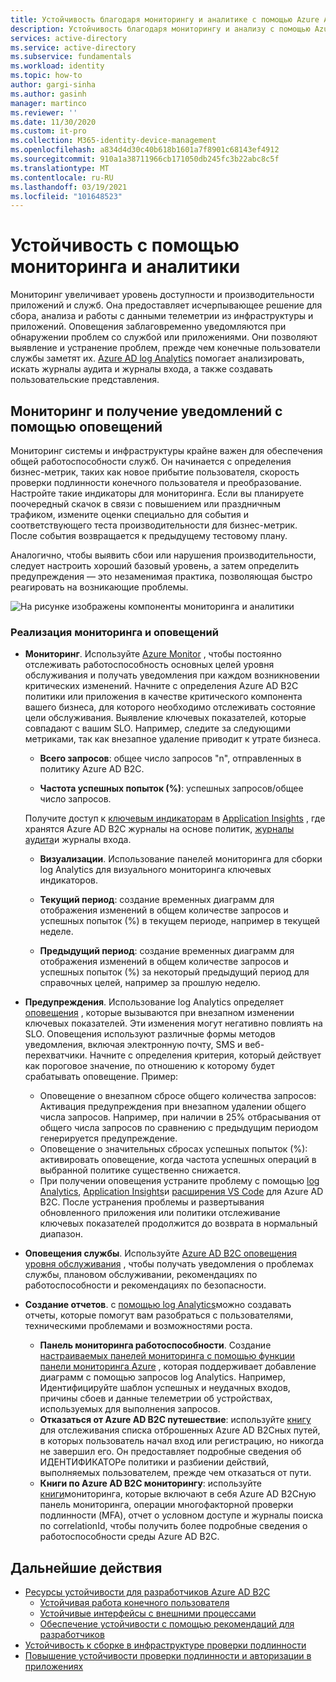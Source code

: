 ```yaml
---
title: Устойчивость благодаря мониторингу и аналитике с помощью Azure AD B2C | Документация Майкрософт
description: Устойчивость благодаря мониторингу и анализу с помощью Azure AD B2C
services: active-directory
ms.service: active-directory
ms.subservice: fundamentals
ms.workload: identity
ms.topic: how-to
author: gargi-sinha
ms.author: gasinh
manager: martinco
ms.reviewer: ''
ms.date: 11/30/2020
ms.custom: it-pro
ms.collection: M365-identity-device-management
ms.openlocfilehash: a834d4d30c40b618b1601a7f8901c68143ef4912
ms.sourcegitcommit: 910a1a38711966cb171050db245fc3b22abc8c5f
ms.translationtype: MT
ms.contentlocale: ru-RU
ms.lasthandoff: 03/19/2021
ms.locfileid: "101648523"
---
```

# <a name="resilience-through-monitoring-and-analytics"></a>Устойчивость с помощью мониторинга и аналитики

Мониторинг увеличивает уровень доступности и производительности приложений и служб. Она предоставляет исчерпывающее решение для сбора, анализа и работы с данными телеметрии из инфраструктуры и приложений. Оповещения заблаговременно уведомляются при обнаружении проблем со службой или приложениями. Они позволяют выявление и устранение проблем, прежде чем конечные пользователи службы заметят их. [Azure AD log Analytics](https://azure.microsoft.com/services/monitor/?OCID=AID2100131_SEM_6d16332c03501fc9c1f46c94726d2264:G:s&ef_id=6d16332c03501fc9c1f46c94726d2264:G:s&msclkid=6d16332c03501fc9c1f46c94726d2264#features) помогает анализировать, искать журналы аудита и журналы входа, а также создавать пользовательские представления.

## <a name="monitor-and-get-notified-through-alerts"></a>Мониторинг и получение уведомлений с помощью оповещений

Мониторинг системы и инфраструктуры крайне важен для обеспечения общей работоспособности служб. Он начинается с определения бизнес-метрик, таких как новое прибытие пользователя, скорость проверки подлинности конечного пользователя и преобразование. Настройте такие индикаторы для мониторинга. Если вы планируете поочередный скачок в связи с повышением или праздничным трафиком, измените оценки специально для события и соответствующего теста производительности для бизнес-метрик. После события возвращается к предыдущему тестовому плану.

Аналогично, чтобы выявить сбои или нарушения производительности, следует настроить хороший базовый уровень, а затем определить предупреждения — это незаменимая практика, позволяющая быстро реагировать на возникающие проблемы.

![На рисунке изображены компоненты мониторинга и аналитики](media/resilience-with-monitoring-alerting/monitoring-analytics-architecture.png)

### <a name="how-to-implement-monitoring-and-alerting"></a>Реализация мониторинга и оповещений

- **Мониторинг**. Используйте [Azure Monitor](../../active-directory-b2c/azure-monitor.md) , чтобы постоянно отслеживать работоспособность основных целей уровня обслуживания и получать уведомления при каждом возникновении критических изменений. Начните с определения Azure AD B2C политики или приложения в качестве критического компонента вашего бизнеса, для которого необходимо отслеживать состояние цели обслуживания. Выявление ключевых показателей, которые совпадают с вашим SLO.
Например, следите за следующими метриками, так как внезапное удаление приводит к утрате бизнеса.

  - **Всего запросов**: общее число запросов "n", отправленных в политику Azure AD B2C.

  - **Частота успешных попыток (%)**: успешных запросов/общее число запросов.

  Получите доступ к [ключевым индикаторам](../../active-directory-b2c/view-audit-logs.md) в [Application Insights](../../active-directory-b2c/analytics-with-application-insights.md) , где хранятся Azure AD B2C журналы на основе политик, [журналы аудита](../../active-directory-b2c/analytics-with-application-insights.md)и журналы входа.  

   - **Визуализации**. Использование панелей мониторинга для сборки log Analytics для визуального мониторинга ключевых индикаторов.

   - **Текущий период**: создание временных диаграмм для отображения изменений в общем количестве запросов и успешных попыток (%) в текущем периоде, например в текущей неделе.

   - **Предыдущий период**: создание временных диаграмм для отображения изменений в общем количестве запросов и успешных попыток (%) за некоторый предыдущий период для справочных целей, например за прошлую неделю.

- **Предупреждения**. Использование log Analytics определяет [оповещения](../../azure-monitor/alerts/alerts-log.md) , которые вызываются при внезапном изменении ключевых показателей. Эти изменения могут негативно повлиять на SLO. Оповещения используют различные формы методов уведомления, включая электронную почту, SMS и веб-перехватчики. Начните с определения критерия, который действует как пороговое значение, по отношению к которому будет срабатывать оповещение. Пример:
  - Оповещение о внезапном сбросе общего количества запросов: Активация предупреждения при внезапном удалении общего числа запросов. Например, при наличии в 25% отбрасывания от общего числа запросов по сравнению с предыдущим периодом генерируется предупреждение.  
  - Оповещение о значительных сбросах успешных попыток (%): активировать оповещение, когда частота успешных операций в выбранной политике существенно снижается.
  - При получении оповещения устраните проблему с помощью [log Analytics](../reports-monitoring/howto-install-use-log-analytics-views.md), [Application Insights](../../active-directory-b2c/troubleshoot-with-application-insights.md)и [расширения VS Code](https://marketplace.visualstudio.com/items?itemName=AzureADB2CTools.aadb2c) для Azure AD B2C. После устранения проблемы и развертывания обновленного приложения или политики отслеживание ключевых показателей продолжится до возврата в нормальный диапазон.

- **Оповещения службы**. Используйте [Azure AD B2C оповещения уровня обслуживания](../../service-health/service-health-overview.md) , чтобы получать уведомления о проблемах службы, плановом обслуживании, рекомендациях по работоспособности и рекомендациях по безопасности.

- **Создание отчетов**. с [помощью log Analytics](../reports-monitoring/howto-integrate-activity-logs-with-log-analytics.md)можно создавать отчеты, которые помогут вам разобраться с пользователями, техническими проблемами и возможностями роста.
  - **Панель мониторинга работоспособности**. Создание [настраиваемых панелей мониторинга с помощью функции панели мониторинга Azure](../../azure-monitor/app/tutorial-app-dashboards.md) , которая поддерживает добавление диаграмм с помощью запросов log Analytics. Например, Идентифицируйте шаблон успешных и неудачных входов, причины сбоев и данные телеметрии об устройствах, используемых для выполнения запросов.
  - **Отказаться от Azure AD B2C путешествие**: используйте [книгу](https://github.com/azure-ad-b2c/siem#list-of-abandon-journeys) для отслеживания списка отброшенных Azure AD B2Cных путей, в которых пользователь начал вход или регистрацию, но никогда не завершил его. Он предоставляет подробные сведения об ИДЕНТИФИКАТОРе политики и разбиении действий, выполняемых пользователем, прежде чем отказаться от пути.
  - **Книги по Azure AD B2C мониторингу**: используйте [книги](https://github.com/azure-ad-b2c/siem)мониторинга, которые включают в себя Azure AD B2Cную панель мониторинга, операции многофакторной проверки подлинности (MFA), отчет о условном доступе и журналы поиска по correlationId, чтобы получить более подробные сведения о работоспособности среды Azure AD B2C.
  
## <a name="next-steps"></a>Дальнейшие действия

- [Ресурсы устойчивости для разработчиков Azure AD B2C](resilience-b2c.md)
  - [Устойчивая работа конечного пользователя](resilient-end-user-experience.md)
  - [Устойчивые интерфейсы с внешними процессами](resilient-external-processes.md)
  - [Обеспечение устойчивости с помощью рекомендаций для разработчиков](resilience-b2c-developer-best-practices.md)
- [Устойчивость к сборке в инфраструктуре проверки подлинности](resilience-in-infrastructure.md)
- [Повышение устойчивости проверки подлинности и авторизации в приложениях](resilience-app-development-overview.md)